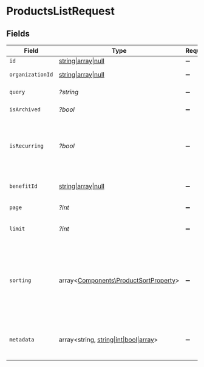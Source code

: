 # ProductsListRequest


## Fields

| Field                                                                                                                                                                   | Type                                                                                                                                                                    | Required                                                                                                                                                                | Description                                                                                                                                                             |
| ----------------------------------------------------------------------------------------------------------------------------------------------------------------------- | ----------------------------------------------------------------------------------------------------------------------------------------------------------------------- | ----------------------------------------------------------------------------------------------------------------------------------------------------------------------- | ----------------------------------------------------------------------------------------------------------------------------------------------------------------------- |
| `id`                                                                                                                                                                    | [string\|array\|null](../../Models/Operations/QueryParamProductIDFilter.md)                                                                                             | :heavy_minus_sign:                                                                                                                                                      | Filter by product ID.                                                                                                                                                   |
| `organizationId`                                                                                                                                                        | [string\|array\|null](../../Models/Operations/ProductsListQueryParamOrganizationIDFilter.md)                                                                            | :heavy_minus_sign:                                                                                                                                                      | Filter by organization ID.                                                                                                                                              |
| `query`                                                                                                                                                                 | *?string*                                                                                                                                                               | :heavy_minus_sign:                                                                                                                                                      | Filter by product name.                                                                                                                                                 |
| `isArchived`                                                                                                                                                            | *?bool*                                                                                                                                                                 | :heavy_minus_sign:                                                                                                                                                      | Filter on archived products.                                                                                                                                            |
| `isRecurring`                                                                                                                                                           | *?bool*                                                                                                                                                                 | :heavy_minus_sign:                                                                                                                                                      | Filter on recurring products. If `true`, only subscriptions tiers are returned. If `false`, only one-time purchase products are returned.                               |
| `benefitId`                                                                                                                                                             | [string\|array\|null](../../Models/Operations/BenefitIDFilter.md)                                                                                                       | :heavy_minus_sign:                                                                                                                                                      | Filter products granting specific benefit.                                                                                                                              |
| `page`                                                                                                                                                                  | *?int*                                                                                                                                                                  | :heavy_minus_sign:                                                                                                                                                      | Page number, defaults to 1.                                                                                                                                             |
| `limit`                                                                                                                                                                 | *?int*                                                                                                                                                                  | :heavy_minus_sign:                                                                                                                                                      | Size of a page, defaults to 10. Maximum is 100.                                                                                                                         |
| `sorting`                                                                                                                                                               | array<[Components\ProductSortProperty](../../Models/Components/ProductSortProperty.md)>                                                                                 | :heavy_minus_sign:                                                                                                                                                      | Sorting criterion. Several criteria can be used simultaneously and will be applied in order. Add a minus sign `-` before the criteria name to sort by descending order. |
| `metadata`                                                                                                                                                              | array<string, [string\|int\|bool\|array](../../Models/Components/MetadataQuery.md)>                                                                                     | :heavy_minus_sign:                                                                                                                                                      | Filter by metadata key-value pairs. It uses the `deepObject` style, e.g. `?metadata[key]=value`.                                                                        |